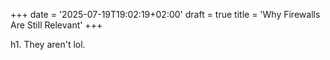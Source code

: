 +++
date = '2025-07-19T19:02:19+02:00'
draft = true
title = 'Why Firewalls Are Still Relevant'
+++

h1. They aren\'t lol.
